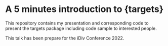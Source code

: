 # A 5 minutes introduction to {targets}

This repository contains my presentation and corresponding code to present the targets package including code sample to interested people.

This talk has been prepare for the iDiv Conference 2022.
